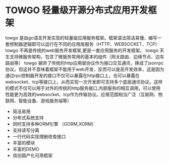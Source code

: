 # TOWGO 轻量级开源分布式应用开发框架


towgo 是由go语言开发实现的轻量级应用服务框架。框架语法简洁易懂，编写一套控制器逻辑即可以运行在不同的应用层服务（HTTP、WEBSOCKET、TCP）
towgo 不再是传统的web服务开发框架,更是一套应用服务的开发框架。
towgo 天生支持微服务架构，包含了微服务常用的基本的组件（网关路由、边缘节点、边车路由等）
towgo 摒弃了传统的http应用层协议作为接口交互通讯，换成了jsonrpc协议。但这并不意味着框架不能用于web开发，反而可以提高开发效率，这是因为通过rpc控制器开发的接口不仅可以暴露在http接口上，也可以暴露在websocket、tcp等接口上，从而实现一次开发即可支持多个底层通讯协议。这样的模式不仅可以用于对外的传统的http服务接口,内部服务的相互调用，可以使用性能更为高效的websocket、tcp作为传输协议。应用范围相当广泛（互联网、物联网、智能设备、游戏服务端等）

- 简洁易用
- 分布式系统支持
- 同时支持多种ORM引擎 （GORM,XORM）
- 支持读写分离
- 一行代码实现增删改查接口
- 丰富的模块
- 丰富的DEMO
- 信创国产化可用框架